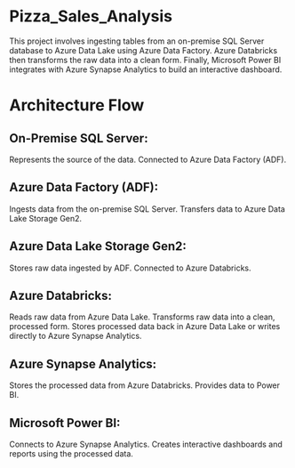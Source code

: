 # Pizza_Sales_Analysis
This project involves ingesting tables from an on-premise SQL Server database to Azure Data Lake using Azure Data Factory. Azure Databricks then transforms the raw data into a clean form. Finally, Microsoft Power BI integrates with Azure Synapse Analytics to build an interactive dashboard.
# Architecture Flow
## On-Premise SQL Server:

Represents the source of the data.
Connected to Azure Data Factory (ADF).
## Azure Data Factory (ADF):

Ingests data from the on-premise SQL Server.
Transfers data to Azure Data Lake Storage Gen2.
## Azure Data Lake Storage Gen2:

Stores raw data ingested by ADF.
Connected to Azure Databricks.
## Azure Databricks:

Reads raw data from Azure Data Lake.
Transforms raw data into a clean, processed form.
Stores processed data back in Azure Data Lake or writes directly to Azure Synapse Analytics.
## Azure Synapse Analytics:

Stores the processed data from Azure Databricks.
Provides data to Power BI.
## Microsoft Power BI:

Connects to Azure Synapse Analytics.
Creates interactive dashboards and reports using the processed data.
